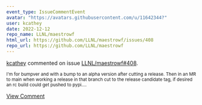 ```yaml
---
event_type: IssueCommentEvent
avatar: "https://avatars.githubusercontent.com/u/11642344?"
user: kcathey
date: 2022-12-12
repo_name: LLNL/maestrowf
html_url: https://github.com/LLNL/maestrowf/issues/408
repo_url: https://github.com/LLNL/maestrowf
---
```


<a href='https://github.com/kcathey' target='_blank'>kcathey</a> commented on issue <a href='https://github.com/LLNL/maestrowf/issues/408' target='_blank'>LLNL/maestrowf#408</a>.

<small>I'm for bumpver and with a bump to an alpha version after cutting a release. Then in an MR to main when working a release in that branch cut to the release candidate tag, if desired an rc build could get pushed to pypi....</small>

<a href='https://github.com/LLNL/maestrowf/issues/408' target='_blank'>View Comment</a>